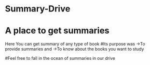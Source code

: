 # Summary-Drive
# A place to get summaries
Here You can get summary of any type of book
#Its purpose was
->To provide summaries and
->To know about the books you want to study

#Feel free to fall in the ocean of summaries in our drive 
